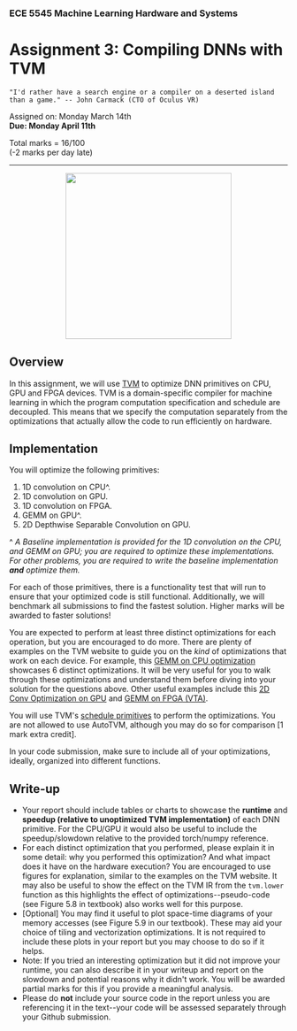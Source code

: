 ### ECE 5545 Machine Learning Hardware and Systems

# Assignment 3: Compiling DNNs with TVM

`"I'd rather have a search engine or a compiler on a deserted island than a game." -- John Carmack (CTO of Oculus VR)`

Assigned on: Monday March 14th    
**Due: Monday April 11th**

Total marks = 16/100    
(-2 marks per day late)

----

<p align="center">
  <img src= "https://tvm.apache.org/images/main/tvm-stack.png" height="300" class="center" />
</p>

## Overview

In this assignment, we will use [TVM](https://tvm.apache.org/) to optimize DNN primitives on CPU, GPU and FPGA devices. TVM is a domain-specific compiler for machine learning in which the program computation specification and schedule are decoupled. This means that we specify the computation separately from the optimizations that actually allow the code to run efficiently on hardware.

## Implementation

You will optimize the following primitives:

1. 1D convolution on CPU^.
1. 1D convolution on GPU.
1. 1D convolution on FPGA.
1. GEMM on GPU^.
1. 2D Depthwise Separable Convolution on GPU.

^ _A Baseline implementation is provided for the 1D convolution on the CPU, and GEMM on GPU; you are required to optimize these implementations. For other problems, you are required to write the baseline implementation **and** optimize them._

For each of those primitives, there is a functionality test that will run to ensure that your optimized code is still functional. Additionally, we will benchmark all submissions to find the fastest solution. Higher marks will be awarded to faster solutions!

You are expected to perform at least three distinct optimizations for each operation, but you are encouraged to do more. There are plenty of examples on the TVM website to guide you on the _kind_ of optimizations that work on each device. For example, this [GEMM on CPU optimization](https://tvm.apache.org/docs/tutorial/tensor_expr_get_started.html#example-2-manually-optimizing-matrix-multiplication-with-te) showcases 6 distinct optimizations. It will be very useful for you to walk through these optimizations and understand them before diving into your solution for the questions above. Other useful examples include this [2D Conv Optimization on GPU](https://tvm.apache.org/docs/how_to/optimize_operators/opt_conv_cuda.html?highlight=gpu%20conv%20optimization) and [GEMM on FPGA (VTA)](https://tvm.apache.org/docs/topic/vta/tutorials/matrix_multiply.html).

You will use TVM's [schedule primitives](https://tvm.apache.org/docs/how_to/work_with_schedules/schedule_primitives.html) to perform the optimizations. You are not allowed to use AutoTVM, although you may do so for comparison [1 mark extra credit].

In your code submission, make sure to include all of your optimizations, ideally, organized into different functions. 

## Write-up

* Your report should include tables or charts to showcase the **runtime** and **speedup (relative to unoptimized TVM  implementation)** of each DNN primitive. For the CPU/GPU it would also be useful to include the speedup/slowdown relative to the provided torch/numpy reference. 
* For each distinct optimization that you performed, please explain it in some detail: why you performed this optimization? And what impact does it have on the hardware execution? You are encouraged to use figures for explanation, similar to the examples on the TVM website. It may also be useful to show the effect on the TVM IR from the `tvm.lower` function as this highlights the effect of optimizations--pseudo-code (see Figure 5.8 in textbook) also works well for this purpose. 
* [Optional] You may find it useful to plot space-time diagrams of your memory accesses (see Figure 5.9 in our textbook). These may aid your choice of tiling and vectorization optimizations. It is not required to include these plots in your report but you may choose to do so if it helps.
* Note: If you tried an interesting optimization but it did not improve your runtime, you can also describe it in your writeup and report on the slowdown and potential reasons why it didn't work. You will be awarded partial marks for this if you provide a meaningful analysis.
* Please do **not** include your source code in the report unless you are referencing it in the text--your code will be assessed separately through your Github submission.
